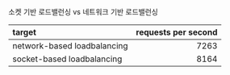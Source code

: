 소켓 기반 로드밸런싱 vs 네트워크 기반 로드밸런싱

| target                      | requests per second |
| :-------------------------- | ------------------: |
| network-based loadbalancing |                7263 |
| socket-based loadbalancing  |                8164 |
